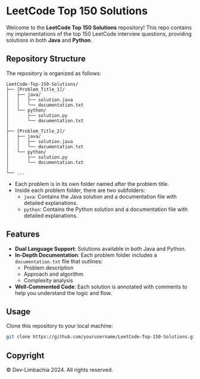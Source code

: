 # LeetCode Top 150 Solutions

Welcome to the **LeetCode Top 150 Solutions** repository! This repo contains my implementations of the top 150 LeetCode interview questions, providing solutions in both **Java** and **Python**.

## Repository Structure

The repository is organized as follows:

```
LeetCode-Top-150-Solutions/
├── [Problem_Title_1]/
│   ├── java/
│   │   ├── solution.java
│   │   └── documentation.txt
│   └── python/
│       ├── solution.py
│       └── documentation.txt
│
├── [Problem_Title_2]/
│   ├── java/
│   │   ├── solution.java
│   │   └── documentation.txt
│   └── python/
│       ├── solution.py
│       └── documentation.txt
│
└── ...

```


- Each problem is in its own folder named after the problem title.
- Inside each problem folder, there are two subfolders:
  - `java`: Contains the Java solution and a documentation file with detailed explanations.
  - `python`: Contains the Python solution and a documentation file with detailed explanations.

## Features

- **Dual Language Support**: Solutions available in both Java and Python.
- **In-Depth Documentation**: Each problem folder includes a `documentation.txt` file that outlines:
  - Problem description
  - Approach and algorithm
  - Complexity analysis
- **Well-Commented Code**: Each solution is annotated with comments to help you understand the logic and flow.

## Usage

Clone this repository to your local machine:
   ```bash
   git clone https://github.com/yourusername/LeetCode-Top-150-Solutions.git
```

## Copyright

© Dev-Limbachia 2024. All rights reserved.



